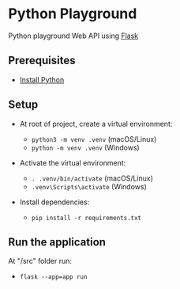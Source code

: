 # Python Playground
Python playground Web API using [Flask](https://flask.palletsprojects.com/en/2.2.x//)

## Prerequisites
- [Install Python](https://www.python.org/downloads/)

## Setup
- At root of project, create a virtual environment:
     - `python3 -m venv .venv` (macOS/Linux)
     - `python -m venv .venv` (Windows)

- Activate the virtual environment:
     - `. .venv/bin/activate` (macOS/Linux)
     - `.venv\Scripts\activate` (Windows)

- Install dependencies:
    - `pip install -r requirements.txt`

## Run the application
At "/src" folder run:
- `flask --app=app run`